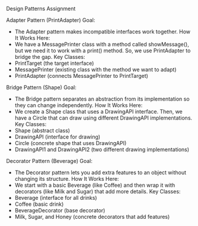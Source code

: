 Design Patterns Assignment

Adapter Pattern (PrintAdapter)
Goal:
- The Adapter pattern makes incompatible interfaces work together.
How It Works Here: 
- We have a MessagePrinter class with a method called showMessage(), but we need it to work with a print() method. So, we use PrintAdapter to bridge the gap.
Key Classes:
- PrintTarget (the target interface)
- MessagePrinter (existing class with the method we want to adapt)
- PrintAdapter (connects MessagePrinter to PrintTarget)

Bridge Pattern (Shape)
Goal:
- The Bridge pattern separates an abstraction from its implementation so they can change independently.
How It Works Here:
- We create a Shape class that uses a DrawingAPI interface. Then, we have a Circle that can draw using different DrawingAPI implementations.
Key Classes:
- Shape (abstract class)
- DrawingAPI (interface for drawing)
- Circle (concrete shape that uses DrawingAPI)
- DrawingAPI1 and DrawingAPI2 (two different drawing implementations)

Decorator Pattern (Beverage)
Goal:
- The Decorator pattern lets you add extra features to an object without changing its structure.
How It Works Here:
- We start with a basic Beverage (like Coffee) and then wrap it with decorators (like Milk and Sugar) that add more details.
Key Classes:
- Beverage (interface for all drinks)
- Coffee (basic drink)
- BeverageDecorator (base decorator)
- Milk, Sugar, and Honey (concrete decorators that add features)